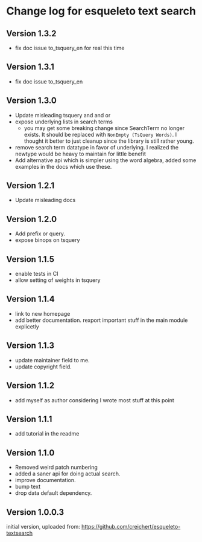 # Change log for esqueleto text search 

## Version 1.3.2
+ fix doc issue to_tsquery_en for real this time


## Version 1.3.1
+ fix doc issue to_tsquery_en

## Version 1.3.0
+ Update misleading tsquery and and or
+ expose underlying lists in search terms
  + you may get some breaking change since SearchTerm no longer exists.
    It should be replaced with `NonEmpty (TsQuery Words)`.
    I thought it better to just cleanup since the library is still rather young.
+ remove search term datatype in favor of underlying.
  I realized the newtype would be heavy to maintain for little benefit
+ Add alternative api which is simpler using the word algebra,
  added some examples in the docs which use these.

## Version 1.2.1
+ Update misleading docs

## Version 1.2.0
+ Add prefix or query.
+ expose binops on tsquery

## Version 1.1.5
+ enable tests in CI
+ allow setting of weights in tsquery

## Version 1.1.4
+ link to new homepage
+ add better documentation. rexport important stuff in the main module explicetly

## Version 1.1.3
+ update maintainer field to me.
+ update copyright field.

## Version 1.1.2
+ add myself as author considering I wrote most stuff at this point

## Version 1.1.1
+ add tutorial in the readme

## Version 1.1.0

+ Removed weird patch numbering
+ added a saner api for doing actual search.
+ improve documentation.
+ bump text
+ drop data default dependency.


## Version 1.0.0.3 

initial version, uploaded from:
https://github.com/creichert/esqueleto-textsearch
